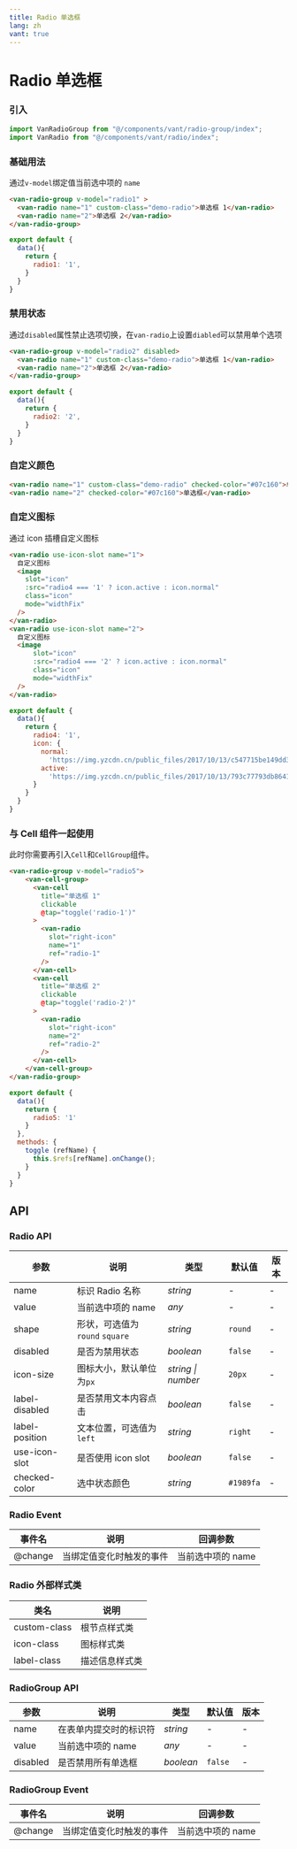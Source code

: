 ```yaml
---
title: Radio 单选框
lang: zh
vant: true
---
```


# Radio 单选框

### 引入

```js
import VanRadioGroup from "@/components/vant/radio-group/index";
import VanRadio from "@/components/vant/radio/index";
```
### 基础用法

通过`v-model`绑定值当前选中项的 `name`

```html
<van-radio-group v-model="radio1" >
  <van-radio name="1" custom-class="demo-radio">单选框 1</van-radio>
  <van-radio name="2">单选框 2</van-radio>
</van-radio-group>
```

```js
export default {
  data(){
    return {
      radio1: '1',
    }
  }
}
```

### 禁用状态

通过`disabled`属性禁止选项切换，在`van-radio`上设置`diabled`可以禁用单个选项

```html
<van-radio-group v-model="radio2" disabled>
  <van-radio name="1" custom-class="demo-radio">单选框 1</van-radio>
  <van-radio name="2">单选框 2</van-radio>
</van-radio-group>
```

```js
export default {
  data(){
    return {
      radio2: '2',
    }
  }
}
```

### 自定义颜色

 ```html
<van-radio name="1" custom-class="demo-radio" checked-color="#07c160">单选框</van-radio>
<van-radio name="2" checked-color="#07c160">单选框</van-radio>
```

### 自定义图标

通过 icon 插槽自定义图标

```html
<van-radio use-icon-slot name="1">
  自定义图标
  <image
    slot="icon"
    :src="radio4 === '1' ? icon.active : icon.normal"
    class="icon"
    mode="widthFix"
  />
</van-radio>
<van-radio use-icon-slot name="2">
  自定义图标
  <image
      slot="icon"
      :src="radio4 === '2' ? icon.active : icon.normal"
      class="icon"
      mode="widthFix"
  />
</van-radio>
```

```js
export default {
  data(){
    return {
      radio4: '1',
      icon: {
        normal:
          'https://img.yzcdn.cn/public_files/2017/10/13/c547715be149dd3faa817e4a948b40c4.png',
        active:
          'https://img.yzcdn.cn/public_files/2017/10/13/793c77793db8641c4c325b7f25bf130d.png'
      }
    }
  }
}
```

### 与 Cell 组件一起使用

此时你需要再引入`Cell`和`CellGroup`组件。

```html
<van-radio-group v-model="radio5">
    <van-cell-group>
      <van-cell
        title="单选框 1"
        clickable
        @tap="toggle('radio-1')"
      >
        <van-radio
          slot="right-icon"
          name="1"
          ref="radio-1"
        />
      </van-cell>
      <van-cell
        title="单选框 2"
        clickable
        @tap="toggle('radio-2')"
      >
        <van-radio
          slot="right-icon"
          name="2"
          ref="radio-2"
        />
      </van-cell>
    </van-cell-group>
</van-radio-group>
```

```js
export default {
  data(){
    return {
      radio5: '1'
    }
  },
  methods: {
    toggle (refName) {
      this.$refs[refName].onChange();
    }
  }
}
```

## API

### Radio API

| 参数 | 说明 | 类型 | 默认值 | 版本 |
|-----------|-----------|-----------|-------------|-------------|
| name | 标识 Radio 名称 | *string* | - | - |
| value | 当前选中项的 name | *any* | - | - |
| shape | 形状，可选值为 `round` `square` | *string* | `round` | - |
| disabled | 是否为禁用状态 | *boolean* | `false` | - |
| icon-size | 图标大小，默认单位为`px` | *string \| number* | `20px` | - |
| label-disabled | 是否禁用文本内容点击 | *boolean* | `false` | - |
| label-position | 文本位置，可选值为 `left` | *string* | `right` | - |
| use-icon-slot | 是否使用 icon slot | *boolean* | `false` | - |
| checked-color | 选中状态颜色 | *string* | `#1989fa` | - |

### Radio Event

| 事件名 | 说明 | 回调参数 |
|-----------|-----------|-----------|
| @change | 当绑定值变化时触发的事件 | 当前选中项的 name |

### Radio 外部样式类

| 类名 | 说明 |
|-----------|-----------|
| custom-class | 根节点样式类 |
| icon-class | 图标样式类 |
| label-class | 描述信息样式类 |

### RadioGroup API

| 参数 | 说明 | 类型 | 默认值 | 版本 |
|-----------|-----------|-----------|-------------|-------------|
| name | 在表单内提交时的标识符 | *string* | - | - |
| value | 当前选中项的 name | *any* | - | - |
| disabled | 是否禁用所有单选框 | *boolean* | `false` | - |

### RadioGroup Event

| 事件名 | 说明 | 回调参数 |
|-----------|-----------|-----------|
| @change | 当绑定值变化时触发的事件 | 当前选中项的 name |
